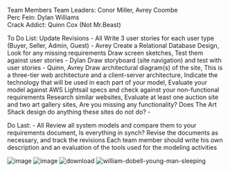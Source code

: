 Team Members
  Team Leaders: Conor Miller,  Avrey Coombe<br>
  Perc Fein: Dylan Williams<br>
  Crack Addict:  Quinn Cox (Not Mr.Beast)<br>


To Do List:
  Update Revisions - All
  Write 3 user stories for each user type (Buyer, Seller, Admin, Guest) - Avrey
  Create a Relational Database Design, Look for any missing requirements
  Draw screen sketches, Test them against user stories - Dylan
  Draw storyboard (site navigation) and test with user stories - Quinn, Avrey
  Draw architectural diagram(s) of the site, This is a three-tier web architecture and a client-server architecture, Indicate the technology that will be used in each part of your model, Evaluate your model against AWS Lightsail specs and check against your non-functional requirements
  Research similar websites, Evaluate at least one auction site and two art gallery sites, Are you missing any functionality? Does The Art Shack design do anything these sites do not do? - 

Do Last: - All
  Review all system models and compare them to your requirements document, Is everything in synch? Revise the documents as necessary, and track the revisions
  Each team member should write his own description and an evaluation of the tools used for the modeling activities


![image](https://github.com/user-attachments/assets/a60945de-b3aa-414d-96dc-3351a93f1cda)
![image](https://github.com/user-attachments/assets/f767dde6-795e-4488-aa41-37613df2bbfb)
![download](https://github.com/user-attachments/assets/2e79300b-515a-4ac7-958d-d0d0f8c270dd)
![william-dobell-young-man-sleeping](https://github.com/user-attachments/assets/8ca398be-e1db-4041-9a25-4e55a9b757c2)
